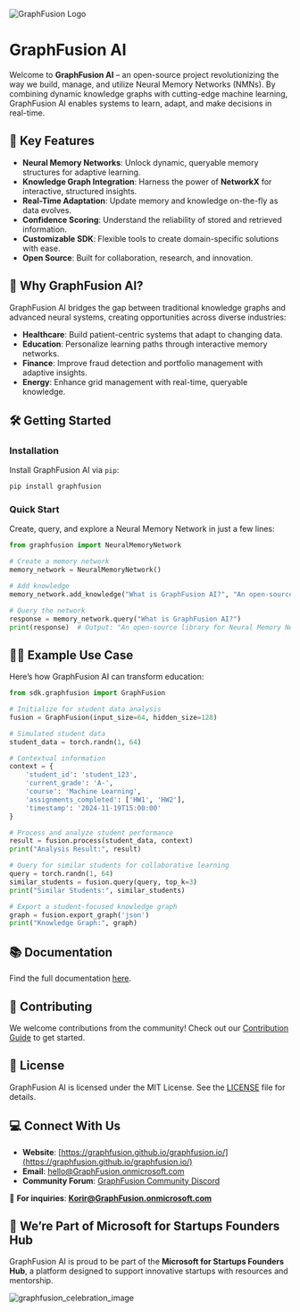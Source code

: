 ![GraphFusion Logo](https://github.com/user-attachments/assets/f5888c55-330d-412c-b0ec-7e6aabbc32a8)

# GraphFusion AI  

Welcome to **GraphFusion AI** – an open-source project revolutionizing the way we build, manage, and utilize Neural Memory Networks (NMNs). By combining dynamic knowledge graphs with cutting-edge machine learning, GraphFusion AI enables systems to learn, adapt, and make decisions in real-time.  

## 🌟 Key Features  

- **Neural Memory Networks**: Unlock dynamic, queryable memory structures for adaptive learning.  
- **Knowledge Graph Integration**: Harness the power of **NetworkX** for interactive, structured insights.  
- **Real-Time Adaptation**: Update memory and knowledge on-the-fly as data evolves.  
- **Confidence Scoring**: Understand the reliability of stored and retrieved information.  
- **Customizable SDK**: Flexible tools to create domain-specific solutions with ease.  
- **Open Source**: Built for collaboration, research, and innovation.  

## 🚀 Why GraphFusion AI?  

GraphFusion AI bridges the gap between traditional knowledge graphs and advanced neural systems, creating opportunities across diverse industries:  

- **Healthcare**: Build patient-centric systems that adapt to changing data.  
- **Education**: Personalize learning paths through interactive memory networks.  
- **Finance**: Improve fraud detection and portfolio management with adaptive insights.  
- **Energy**: Enhance grid management with real-time, queryable knowledge.  

## 🛠️ Getting Started  

### Installation  

Install GraphFusion AI via `pip`:  

```bash  
pip install graphfusion  
```  

### Quick Start  

Create, query, and explore a Neural Memory Network in just a few lines:  

```python  
from graphfusion import NeuralMemoryNetwork  

# Create a memory network  
memory_network = NeuralMemoryNetwork()  

# Add knowledge  
memory_network.add_knowledge("What is GraphFusion AI?", "An open-source library for Neural Memory Networks.")  

# Query the network  
response = memory_network.query("What is GraphFusion AI?")  
print(response)  # Output: "An open-source library for Neural Memory Networks."  
```  

## 🧑‍🏫 Example Use Case  

Here’s how GraphFusion AI can transform education:  

```python  
from sdk.graphfusion import GraphFusion  

# Initialize for student data analysis  
fusion = GraphFusion(input_size=64, hidden_size=128)  

# Simulated student data  
student_data = torch.randn(1, 64)  

# Contextual information  
context = {  
    'student_id': 'student_123',  
    'current_grade': 'A-',  
    'course': 'Machine Learning',  
    'assignments_completed': ['HW1', 'HW2'],  
    'timestamp': '2024-11-19T15:00:00'  
}  

# Process and analyze student performance  
result = fusion.process(student_data, context)  
print("Analysis Result:", result)  

# Query for similar students for collaborative learning  
query = torch.randn(1, 64)  
similar_students = fusion.query(query, top_k=3)  
print("Similar Students:", similar_students)  

# Export a student-focused knowledge graph  
graph = fusion.export_graph('json')  
print("Knowledge Graph:", graph)  
```

## 📚 Documentation  

Find the full documentation [here](https://docs.graphfusion.io).  

## 🤝 Contributing  

We welcome contributions from the community! Check out our [Contribution Guide](https://github.com/GraphFusion/GraphFusion/blob/main/CONTRIBUTING.md) to get started.  

## 📜 License  

GraphFusion AI is licensed under the MIT License. See the [LICENSE](https://github.com/GraphFusion/GraphFusion/blob/main/LICENSE) file for details.  


## 💻 Connect With Us  

- **Website**: [https://graphfusion.github.io/graphfusion.io/](https://graphfusion.github.io/graphfusion.io/)  
- **Email**: hello@GraphFusion.onmicrosoft.com  
- **Community Forum**: [GraphFusion Community Discord](https://discord.gg/HYxqsHYA)  

📧 **For inquiries**: **Korir@GraphFusion.onmicrosoft.com**  


## 🚀 We’re Part of Microsoft for Startups Founders Hub  

GraphFusion AI is proud to be part of the **Microsoft for Startups Founders Hub**, a platform designed to support innovative startups with resources and mentorship.  

![graphfusion_celebration_image](https://github.com/user-attachments/assets/176db5f8-bd10-4eb8-9418-2bbe6f407ff9)  

